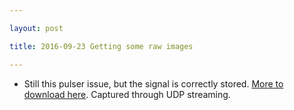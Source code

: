 ```yaml
---

layout: post

title: 2016-09-23 Getting some raw images

---
```



-   Still this pulser issue, but the signal is correctly stored. [More
    to download here](/retired/croaker/data/examples/). Captured through
    UDP streaming.

